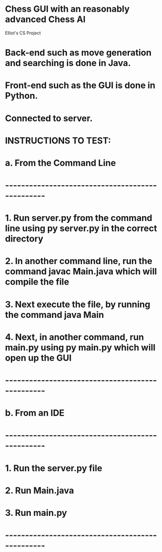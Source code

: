 # Chess GUI with an reasonably advanced Chess AI
 Elliot's CS Project

 # Back-end such as move generation and searching is done in Java.

 # Front-end such as the GUI is done in Python.

 # Connected to server.

 # INSTRUCTIONS TO TEST:
 
 # a. From the Command Line
 # ------------------------------------------------
 # 1. Run server.py from the command line using py server.py in the correct directory
 # 2. In another command line, run the command javac Main.java which will compile the file
 # 3. Next execute the file, by running the command java Main
 # 4. Next, in another command, run main.py using py main.py which will open up the GUI
 # ------------------------------------------------
 
 # b. From an IDE
 # ------------------------------------------------
 # 1. Run the server.py file
 # 2. Run Main.java
 # 3. Run main.py
 # ------------------------------------------------

